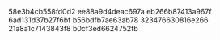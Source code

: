 58e3b4cb558fd0d2
ee88a9d4deac697a
eb266b87413a967f
6ad131d37b27f6bf
b56bdfb7ae63ab78
323476630816e266
21a8a1c7143843f8
b0cf3ed6624752fb
